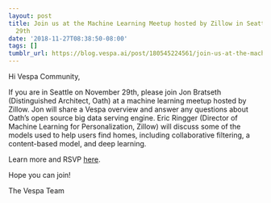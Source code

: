 ```yaml
---
layout: post
title: Join us at the Machine Learning Meetup hosted by Zillow in Seattle on November
  29th
date: '2018-11-27T08:38:50-08:00'
tags: []
tumblr_url: https://blog.vespa.ai/post/180545224561/join-us-at-the-machine-learning-meetup-hosted-by
---
```

Hi Vespa Community,

If you are in Seattle on November 29th, please join Jon Bratseth (Distinguished Architect, Oath) at a machine learning meetup hosted by Zillow. Jon will share a Vespa overview and answer any questions about Oath’s open source big data serving engine. Eric Ringger (Director of Machine Learning for Personalization, Zillow) will discuss some of the models used to help users find homes, including collaborative filtering, a content-based model, and deep learning.  
  
Learn more and RSVP [here](https://zillow.recsolu.com/external/events/VMuwf_D9TINXJel05xz3gQ).

Hope you can join!

The Vespa Team

